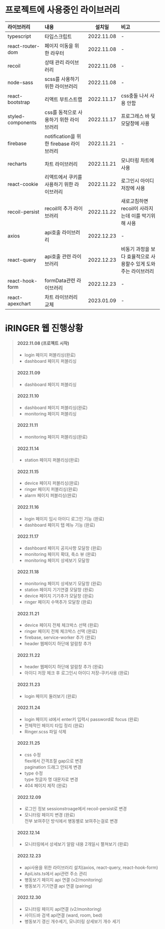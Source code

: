 # 프로젝트에 사용중인 라이브러리

|라이브러리|내용|설치일|비고
|:---|:---|:---:|:---|
| typescript | 타입스크립트 | 2022.11.08 | - |
| react-router-dom | 페이지 이동을 위한 라우터 | 2022.11.08 | - |
| recoil | 상태 관리 라이브러리  | 2022.11.08 | - |
| node-sass | scss를 사용하기 위한 라이브러리  | 2022.11.08 | - |
| react-bootstrap | 리액트 부트스트랩 | 2022.11.17 | css충돌 나서 사용 안함 |
| styled-components | css를 동적으로 사용하기 위한 라이브러리 | 2022.11.17 | 프로그레스 바 및 모달창에 사용 |
| firebase | notification을 위한 firebase 라이브러리  | 2022.11.21 | - |
| recharts | 차트 라이브러리  | 2022.11.21 | 모니터링 차트에 사용 |
| react-cookie | 리액트에서 쿠키를 사용하기 위한 라이브러리  | 2022.11.22 | 로그인시 아이디 저장에 사용 |
| recoil-persist | recoil의 추가 라이브러리  | 2022.11.22 | 새로고침하면 recoil이 사라지는데 이를 막기위해 사용 |
| axios | api호출 라이브러리 | 2022.12.23 | - |
| react-query | api호출 관련 라이브러리 | 2022.12.23 | 비동기 과정을 보다 효율적으로 사용할수 있게 도와주는 라이브러리 |
| react-hook-form | formData관련 라이브러리 | 2022.12.23 | - |
| react-apexchart | 차트 라이브러리 교체 | 2023.01.09 | - |


# iRINGER 웹 진행상황

> #### 2022.11.08 (프로젝트 시작)
> * login 페이지 퍼블리싱(완료)   
> * dashboard 페이지 퍼블리싱
   
> #### 2022.11.09
> * dashboard 페이지 퍼블리싱
   
> #### 2022.11.10
> * dashboard 페이지 퍼블리싱(완료)   
> * monitoring 페이지 퍼블리싱
   
> #### 2022.11.11
> * monitoring 페이지 퍼블리싱(완료)
   
> #### 2022.11.14
> * station 페이지 퍼블리싱(완료)
   
> #### 2022.11.15
> * device 페이지 퍼블리싱(완료)   
> * ringer 페이지 퍼블리싱(완료)   
> * alarm 페이지 퍼블리싱(완료)
   
> #### 2022.11.16
> * login 페이지 임시 아이디 로그인 기능 (완료)   
> * dashboard 페이지 탭 메뉴 기능 (완료)
   
> #### 2022.11.17
> * dashboard 페이지 공지사항 모달창 (완료)
> * monitoring 페이지 확대, 축소 뷰 (완료)
> * monitoring 페이지 상세보기 모달창

> #### 2022.11.18
> * monitoring 페이지 상세보기 모달창 (완료)
> * station 페이지 기기연결 모달창 (완료)
> * device 페이지 기기추가 모달창 (완료)
> * ringer 페이지 수액추가 모달창 (완료)

> #### 2022.11.21
> * device 페이지 전체 체크박스 선택 (완료)
> * ringer 페이지 전체 체크박스 선택 (완료)
> * firebase, service-worker 추가 (완료)
> * header 웹페이지 하단에 알람창 추가

> #### 2022.11.22
> *  header 웹페이지 하단에 알람창 추가 (완료)
> * 아이디 저장 체크 후 로그인시 아이디 저장-쿠키사용 (완료)

> #### 2022.11.23
> * login 페이지 둘러보기 (완료)

> #### 2022.11.24
> * login 페이지 id에서 enter키 입력시 password로 focus (완료)
> * 전체적인 페이지 타입 정리 (완료)
> * Ringer.scss 파일 삭제

> #### 2022.11.25
> * css 수정   
> flex에서 간격조절 gap으로 변경   
> pagination 드래그 안되게 변경   
> * type 수정   
> type 첫글자 명 대문자로 변경   
> * 404 페이지 제작 (완료)

> #### 2022.12.09
> * 로그인 정보 sessionstroage에서 recoil-persist로 변경
> * 모니터링 페이지 변경 (완료)   
> 전부 보여주던 방식에서 병동별로 보여주는걸로 변경

> #### 2022.12.14
> * 모니터링에서 상세보기 알람 내용 2개일시 펼쳐보기 (완료)

> #### 2022.12.23
> * api사용을 위한 라이브러리 설치(axios, react-query, react-hook-form)
> * ApiLists.ts에서 api관련 주소 관리
> * 병동보기 페이지 api 연결 (v2/monitoring)
> * 병동보기 기기연결 api 연결 (pairing)

> #### 2022.12.30
> * 모니터링 페이지 api연결 (v2/monitoring)
> * 사이드바 검색 api연결 (ward, room, bed)
> * 병동보기 갱신 개수세기, 모니터링 상세보기 개수 세기
